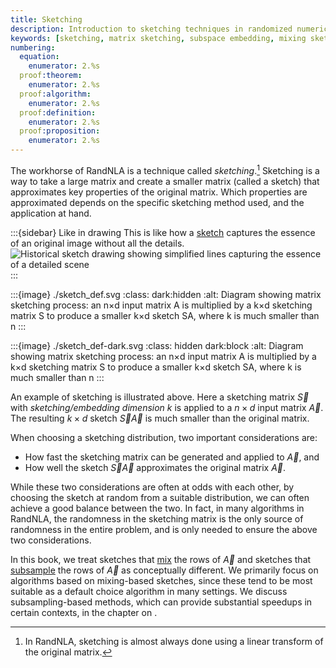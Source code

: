 ```yaml
---
title: Sketching
description: Introduction to sketching techniques in randomized numerical linear algebra, covering mixing and subsampling approaches for matrix approximation.
keywords: [sketching, matrix sketching, subspace embedding, mixing sketches, subsampling, dimensionality reduction, random projections]
numbering:
  equation:
    enumerator: 2.%s
  proof:theorem:
    enumerator: 2.%s
  proof:algorithm:
    enumerator: 2.%s
  proof:definition:
    enumerator: 2.%s
  proof:proposition:
    enumerator: 2.%s
---
```





The workhorse of RandNLA is a technique called *sketching*.[^linear-sketch]
Sketching is a way to take a large matrix and create a smaller matrix (called a sketch) that approximates key properties of the original matrix.
Which properties are approximated depends on the specific sketching method used, and the application at hand.

[^linear-sketch]: In RandNLA, sketching is almost always done using a linear transform of the original matrix.

:::{sidebar} Like in drawing
This is like how a [sketch](./https://en.wikipedia.org/wiki/Sketch_(drawing)) captures the essence of an original image without all the details.
![Historical sketch drawing showing simplified lines capturing the essence of a detailed scene](https://upload.wikimedia.org/wikipedia/commons/3/32/Jesus_und_Ehebrecherin.jpg)
:::

:::{image} ./sketch_def.svg
:class: dark:hidden
:alt: Diagram showing matrix sketching process: an n×d input matrix A is multiplied by a k×d sketching matrix S to produce a smaller k×d sketch SA, where k is much smaller than n
:::

:::{image} ./sketch_def-dark.svg
:class: hidden dark:block
:alt: Diagram showing matrix sketching process: an n×d input matrix A is multiplied by a k×d sketching matrix S to produce a smaller k×d sketch SA, where k is much smaller than n
:::


An example of sketching is illustrated above. 
Here a sketching matrix $\vec{S}$ with *sketching/embedding dimension* $k$ is applied to a $n\times d$ input matrix $\vec{A}$.
The resulting $k\times d$ sketch $\vec{S}\vec{A}$ is much smaller than the original matrix.

When choosing a sketching distribution, two important considerations are:
- How fast the sketching matrix can be generated and applied to $\vec{A}$, and
- How well the sketch $\vec{S}\vec{A}$ approximates the original matrix $\vec{A}$.

While these two considerations are often at odds with each other, by choosing the sketch at random from a suitable distribution, we can often achieve a good balance between the two.
In fact, in many algorithms in RandNLA, the randomness in the sketching matrix is the only source of randomness in the entire problem, and is only needed to ensure the above two considerations.


In this book, we treat sketches that [mix](./mixing-sketches.md) the rows of $\vec{A}$ and sketches that  [subsample](./subsampling-sketches.md) the rows of $\vec{A}$ as conceptually different.
We primarily focus on algorithms based on mixing-based sketches, since these tend to be most suitable as a default choice algorithm in many settings. 
We discuss subsampling-based methods, which can provide substantial speedups in certain contexts, in the chapter on [](../07-Sampling-Based-Methods/intro.md).
